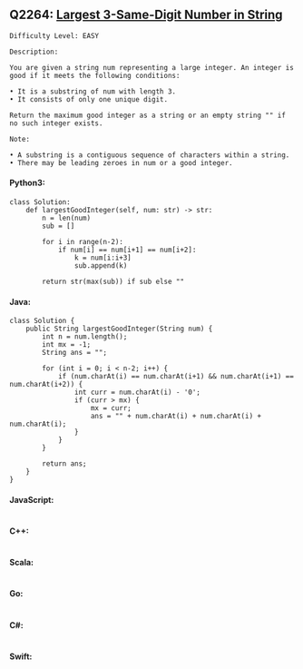 ## Q2264: [Largest 3-Same-Digit Number in String](https://leetcode.com/problems/largest-3-same-digit-number-in-string/)

```
Difficulty Level: EASY
```

```
Description:

You are given a string num representing a large integer. An integer is good if it meets the following conditions:

• It is a substring of num with length 3.
• It consists of only one unique digit.

Return the maximum good integer as a string or an empty string "" if no such integer exists.

Note:

• A substring is a contiguous sequence of characters within a string.
• There may be leading zeroes in num or a good integer.
```

#### Python3:

```
class Solution:
    def largestGoodInteger(self, num: str) -> str:
        n = len(num)
        sub = []

        for i in range(n-2):
            if num[i] == num[i+1] == num[i+2]:
                k = num[i:i+3]
                sub.append(k)

        return str(max(sub)) if sub else ""
```

#### Java:

```
class Solution {
    public String largestGoodInteger(String num) {
        int n = num.length();
        int mx = -1;
        String ans = "";

        for (int i = 0; i < n-2; i++) {
            if (num.charAt(i) == num.charAt(i+1) && num.charAt(i+1) == num.charAt(i+2)) {
                int curr = num.charAt(i) - '0';
                if (curr > mx) {
                    mx = curr;
                    ans = "" + num.charAt(i) + num.charAt(i) + num.charAt(i);
                }
            }
        }

        return ans;
    }
}
```

#### JavaScript:

```

```

#### C++:

```

```

#### Scala:

```

```

#### Go:

```

```

#### C#:

```

```

#### Swift:

```

```
